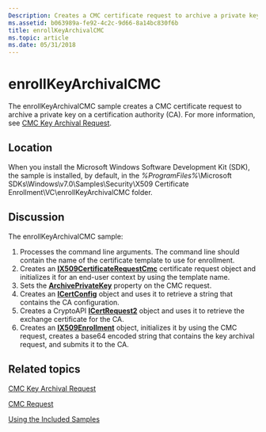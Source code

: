 ```yaml
---
Description: Creates a CMC certificate request to archive a private key on a certification authority (CA).
ms.assetid: b063989a-fe92-4c2c-9d66-8a14bc830f6b
title: enrollKeyArchivalCMC
ms.topic: article
ms.date: 05/31/2018
---
```


# enrollKeyArchivalCMC

The enrollKeyArchivalCMC sample creates a CMC certificate request to archive a private key on a certification authority (CA). For more information, see [CMC Key Archival Request](cmc-key-archival-request.md).

## Location

When you install the Microsoft Windows Software Development Kit (SDK), the sample is installed, by default, in the *%ProgramFiles%*\\Microsoft SDKs\\Windows\\v7.0\\Samples\\Security\\X509 Certificate Enrollment\\VC\\enrollKeyArchivalCMC folder.

## Discussion

The enrollKeyArchivalCMC sample:

1.  Processes the command line arguments. The command line should contain the name of the certificate template to use for enrollment.
2.  Creates an [**IX509CertificateRequestCmc**](/windows/desktop/api/CertEnroll/nn-certenroll-ix509certificaterequestcmc) certificate request object and initializes it for an end-user context by using the template name.
3.  Sets the [**ArchivePrivateKey**](/windows/desktop/api/CertEnroll/nf-certenroll-ix509certificaterequestcmc-get_archiveprivatekey) property on the CMC request.
4.  Creates an [**ICertConfig**](https://docs.microsoft.com/windows/desktop/api/certcli/nn-certcli-icertconfig) object and uses it to retrieve a string that contains the CA configuration.
5.  Creates a CryptoAPI [**ICertRequest2**](https://docs.microsoft.com/windows/desktop/api/certcli/nn-certcli-icertrequest2) object and uses it to retrieve the exchange certificate for the CA.
6.  Creates an [**IX509Enrollment**](/windows/desktop/api/CertEnroll/nn-certenroll-ix509enrollment) object, initializes it by using the CMC request, creates a base64 encoded string that contains the key archival request, and submits it to the CA.

## Related topics

<dl> <dt>

[CMC Key Archival Request](cmc-key-archival-request.md)
</dt> <dt>

[CMC Request](cmc-request.md)
</dt> <dt>

[Using the Included Samples](using-the-included-samples.md)
</dt> </dl>

 

 



